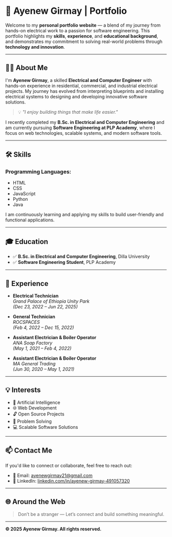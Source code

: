 # 💼 Ayenew Girmay | Portfolio

Welcome to my **personal portfolio website** — a blend of my journey from hands-on electrical work to a passion for software engineering. This portfolio highlights my **skills**, **experience**, and **educational background**, and demonstrates my commitment to solving real-world problems through **technology and innovation**.

---

## 👨‍🔧 About Me

I'm **Ayenew Girmay**, a skilled **Electrical and Computer Engineer** with hands-on experience in residential, commercial, and industrial electrical projects. My journey has evolved from interpreting blueprints and installing electrical systems to designing and developing innovative software solutions.

> 💡 *"I enjoy building things that make life easier."*

I recently completed my **B.Sc. in Electrical and Computer Engineering** and am currently pursuing **Software Engineering at PLP Academy**, where I focus on web technologies, scalable systems, and modern software tools.

---

## 🛠 Skills

### Programming Languages:
- HTML  
- CSS  
- JavaScript  
- Python  
- Java  

I am continuously learning and applying my skills to build user-friendly and functional applications.

---

## 🎓 Education

- ✅ **B.Sc. in Electrical and Computer Engineering**, Dilla University  
- ✅ **Software Engineering Student**, PLP Academy  
---

## 🧰 Experience

- **Electrical Technician**  
  *Grand Palace of Ethiopia Unity Park*  
  *(Dec 23, 2022 – Jun 22, 2025)*

- **General Technician**  
  *ROCSPACES*  
  *(Feb 4, 2022 – Dec 15, 2022)*

- **Assistant Electrician & Boiler Operator**  
  *ANA Soap Factory*  
  *(May 1, 2021 – Feb 4, 2022)*

- **Assistant Electrician & Boiler Operator**  
  *MA General Trading*  
  *(Jun 30, 2020 – May 1, 2021)*

---

## 💡 Interests

- 🤖 Artificial Intelligence  
- 🌐 Web Development  
- 🔓 Open Source Projects  
- 🧩 Problem Solving  
- 💻 Scalable Software Solutions  

---

## 📫 Contact Me

If you'd like to connect or collaborate, feel free to reach out:

- 📧 Email: [ayenewgirmay21@gmail.com](mailto:ayenewgirmay21@gmail.com)  
- 💼 LinkedIn: [linkedin.com/in/ayenew-girmay-491057320](http://www.linkedin.com/in/ayenew-girmay-491057320)  

---

## 🌐 Around the Web

> Don’t be a stranger — Let’s connect and build something meaningful.

---

**© 2025 Ayenew Girmay. All rights reserved.**


